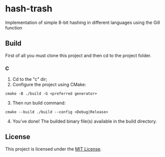 # hash-trash
Implementation of simple 8-bit hashing in different languages using the Gill function

## Build 

First of all you must clone this project and then cd to the project folder.

### C

1. Cd to the "c" dir;
2. Configure the project using CMake:
```
cmake -B ./build -G <preferred generator>
```
3. Then run build command:
```
cmake --build ./build --config <Debug|Release>
```
4. You've done! The builded binary file(s) available in the build directory.


## License

This project is licensed under the [MIT License](LICENSE).
